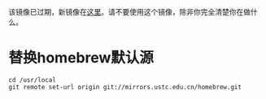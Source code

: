 ---
---

该镜像已过期，新镜像在[这里](brew "mirrors:help:brew.git")。请不要使用这个镜像，除非你完全清楚你在做什么。 

# 替换homebrew默认源

    
    
    cd /usr/local
    git remote set-url origin git://mirrors.ustc.edu.cn/homebrew.git
